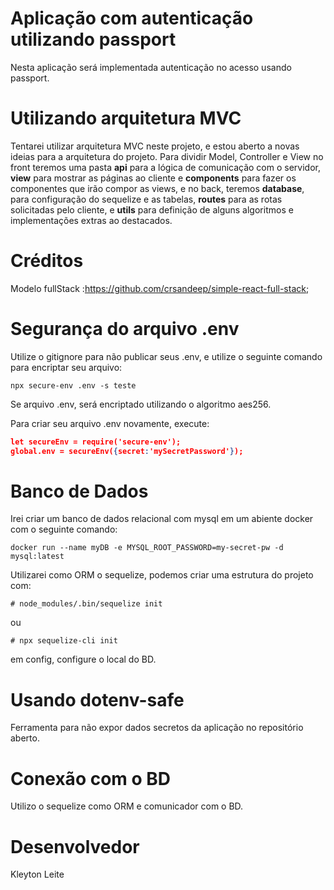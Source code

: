 # Aplicação com autenticação utilizando passport
Nesta aplicação será implementada autenticação no acesso usando passport.

# Utilizando arquitetura MVC
Tentarei utilizar arquitetura MVC neste projeto, e estou aberto a novas ideias para a arquitetura do projeto.
Para dividir Model, Controller e View no front teremos uma pasta **api** para a lógica de comunicação com o servidor, **view** para mostrar as páginas ao cliente e **components** para fazer os componentes que irão compor as views, e no back, teremos **database**, para configuração do sequelize e as tabelas, **routes** para as rotas solicitadas pelo cliente, e **utils** para definição de alguns algoritmos e implementações extras ao destacados.

# Créditos
Modelo fullStack :https://github.com/crsandeep/simple-react-full-stack;

# Segurança do arquivo .env

Utilize o gitignore para não publicar seus .env, e utilize o seguinte comando para encriptar seu arquivo:

```shell
npx secure-env .env -s teste
```

Se arquivo .env, será encriptado utilizando o algoritmo aes256.


Para criar seu arquivo .env novamente, execute:
```json
let secureEnv = require('secure-env');
global.env = secureEnv({secret:'mySecretPassword'});
```

# Banco de Dados
Irei criar um banco de dados relacional com mysql em um abiente docker com o seguinte comando:
```shell
docker run --name myDB -e MYSQL_ROOT_PASSWORD=my-secret-pw -d mysql:latest
```

Utilizarei como ORM o sequelize, podemos criar uma estrutura do projeto com:
```shell
# node_modules/.bin/sequelize init
```

ou 

```shell
# npx sequelize-cli init
```

em config, configure o local do BD.
# Usando dotenv-safe
Ferramenta para não expor dados secretos da aplicação no repositório aberto.

# Conexão com o BD
Utilizo o sequelize como ORM e comunicador com o BD.

# Desenvolvedor
Kleyton Leite